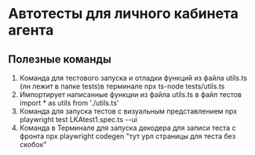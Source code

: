 # Автотесты для личного кабинета агента

## Полезные команды
1. Команда для тестового запуска и отладки функций из файла utils.ts (лн лежит в папке tests)в терминале
npx ts-node tests/utils.ts
2. Импортирует написанные функции из файла utils.ts в файл тестов
import * as utils from './utils.ts'
3. Команда для запуска тестов с визуальным представлением
npx playwright test LKAtest1.spec.ts --ui
4. Команда в Терминале для запуска декодера для записи теста с фронта
npx playwright codegen "тут урл страницы для теста без скобок"
